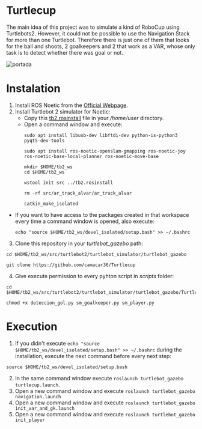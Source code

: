# Turtlecup 
The main idea of this project was to simulate a kind of RoboCup using Turtlebots2. However, it could not be possible to use the Navigation Stack for more than one Turtlebot. Therefore there is just one of them that looks for the ball and shoots, 2 goalkeepers and 2 that work as a VAR, whose only task is to detect whether there was goal or not.


![portada](https://user-images.githubusercontent.com/87413904/149670424-4d6e0bd6-6050-4ba8-974a-5fb892ac83ea.png)

# Instalation 
1. Install ROS Noetic from the [Official Webpage](http://wiki.ros.org/noetic/Installation/Ubuntu).
2. Install Turtlebot 2 simulator for Noetic:
   - Copy this [tb2.rosinstall](tb2.rosinstall) file in your _/home/user_ directory. 
   - Open a command window and execute:
      ```
      sudo apt install libusb-dev libftdi-dev python-is-python3 pyqt5-dev-tools

      sudo apt install ros-noetic-openslam-gmapping ros-noetic-joy ros-noetic-base-local-planner ros-noetic-move-base

      mkdir $HOME/tb2_ws
      cd $HOME/tb2_ws

      wstool init src ../tb2.rosinstall

      rm -rf src/ar_track_alvar/ar_track_alvar

      catkin_make_isolated
      ```

  - If you want to have access to the packages created in that workspace every time a command window is opened, also execute:
      ```
      echo "source $HOME/tb2_ws/devel_isolated/setup.bash" >> ~/.bashrc
      ```
3. Clone this repository in your _turtlebot_gazebo_ path:
```
cd $HOME/tb2_ws/src/turtlebot2/turtlebot_simulator/turtlebot_gazebo

git clone https://github.com/camacar36/Turtlecup
```
4. Give execute permission to every pyhton script in _scripts_ folder:
```
cd $HOME/tb2_ws/src/turtlebot2/turtlebot_simulator/turtlebot_gazebo/Turtlecup/scripts

chmod +x deteccion_gol.py sm_goalkeeper.py sm_player.py
```

# Execution

1. If you didn't execute `echo "source $HOME/tb2_ws/devel_isolated/setup.bash" >> ~/.bashrc` during the installation, execute the next command before every next step:
```
source $HOME/tb2_ws/devel_isolated/setup.bash
```
2. In the same command window execute `roslaunch turtlebot_gazebo turtlecup.launch`.
3. Open a new command window and execute `roslaunch turtlebot_gazebo navigation.launch`
4. Open a new command window and execute `roslaunch turtlebot_gazebo init_var_and_gk.launch`
5. Open a new command window and execute `roslaunch turtlebot_gazebo init_player`
